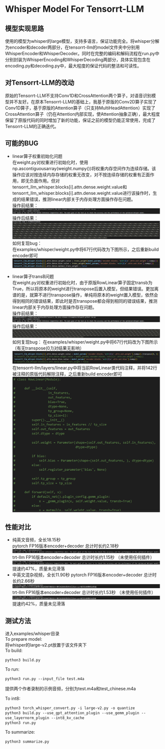 Whisper Model For Tensorrt-LLM
==============
## 模型实现思路
使用的模型为whisper的large模型，支持多语言，保证功能完全。将whisper分解为encoder和decoder两部分，在tensorrt-llm的model文件夹中分别用WhisperEncoder和WhisperDecoder。同时在完整的编码和解码流程在run.py中分别封装为WhisperEncoding和WhisperDecoding两部分，具体实现包含在encoding.py和decoding.py中，最大程度的保证代码的整洁和可读性。

## 对Tensorrt-LLM的改动
原始的Tensorrt-LLM不支持Conv1D和CrossAttention两个算子，对语音识别模型并不友好。在原本Tensorrt-LLM的基础上，我基于原版的Conv2D算子实现了Conv1D算子，基于原版的Attention算子（只支持MultiHeadAttention）实现了CrossAttention算子（仍在Attention内部实现，使Attention抽象正确），最大程度保留了原版代码的同时增加了新的功能，保证之前的模型仍能正常使用，完成了Tensorrt-LLM的正确迭代。

## 可能的BUG
* linear算子权重初始化问题  
  在weight.py对权重进行初始化时，使用np.ascontiguousarray(weight.numpy())将权重内存空间作为连续存储。该操作应该对按连续内存存储的权重无改变，对不按连续存储的权重有正面作用，即无负面作用。但对tensorrt_llm_whisper.blocks[i].attn.dense.weight.value和tensorrt_llm_whisper.blocks[i].attn.dense.weight.value进行该操作时，生成的结果错误，推测linear内部关于内存处理方面操作存在问题。  
  操作前结果：
  ![image](./imgs/before.png)  
  操作后结果：  
  ![image](./imgs/bug1_after.png)  
  如何复现bug：  
  在examples/whisper/weight.py中将67行代码改为下图所示，之后重新build encoder即可
  ![image](./imgs/bug1_how.png)  
  
* linear算子transB问题  
  在weight.py对权重进行初始化时，由于原版RowLinear算子固定transb为True，所以将原本的weight进行transpose后置入模型，但结果错误。更加离谱的是，就算不进行transpose操作，单纯将原本的weight置入模型，依然会得到相同的错误结果，即此时是否transpose都会得到相同的错误结果，推测linear内部关于内存处理方面操作存在问题。  
  操作前结果：  
  ![image](./imgs/before.png)  
  操作后结果：  
  ![image](./imgs/bug2_after.png)  
  如何复现bug：
  在examples/whisper/weight.py中将67行代码改为下图所示（有无transpose(0,1)对结果无影响）
  ![image](./imgs/bug2_how_1.png)  
  在tensorrt-llm/layers/linear.py中将当前RowLinear类代码注释，并将142行被注释的原版代码解除注释，之后重新build encoder即可
  ![image](./imgs/bug2_how_2.png)  


## 性能对比
* 纯英文音频，全长18.15秒  
pytorch FP16版本encoder+decoder 总计时长约2.18秒
![image](./imgs/torch_en.png)
trt-llm FP16版本encoder+decoder 总计时长约1.15秒 （未使用任何插件）
![image](./imgs/trt_en.png)
提速约47%，质量未见滑落
* 中英文混杂视频，全长11.90秒
pytorch FP16版本encoder+decoder 总计时长约2.66秒
![image](./imgs/torch_cn.png)
trt-llm FP16版本encoder+decoder 总计时长约1.53秒 （未使用任何插件）
![image](./imgs/trt_cn.png)
提速约42%，质量未见滑落

## 测试方法
进入examples/whisper目录  
To prepare model:  
将whisper的large-v2.pt放置于该文件夹下  
To build:  
```
python3 build.py
```

To run:
```
python3 run.py --input_file test.m4a
```
提供两个作者录制的示例音频，分别为test.m4a和test_chinese.m4a

To int8:
```
python3 torch_whisper_convert.py -i large-v2.py -o quantize
python3 build.py --use_gpt_attention_plugin --use_gemm_plugin --use_layernorm_plugin --int8_kv_cache
python3 run.py
```

To summarize:
```
python3 summarize.py
```

